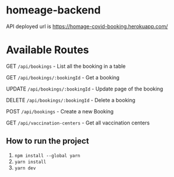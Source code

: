 # homeage-backend

API deployed url is https://homage-covid-booking.herokuapp.com/

# Available Routes
GET `/api/bookings` - List all the booking in a table

GET `/api/bookings/:bookingId` - Get a booking

UPDATE `/api/bookings/:bookingId` - Update page of the booking

DELETE `/api/bookings/:bookingId` - Delete a booking

POST `/api/bookings` - Create a new Booking

GET `/api/vaccination-centers` - Get all vaccination centers


## How to run the project
1. `npm install --global yarn`
2. `yarn install`
3. `yarn dev`
